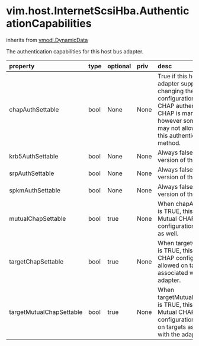 vim.host.InternetScsiHba.AuthenticationCapabilities
===================================================
inherits from [vmodl.DynamicData](docs/vmodl.DynamicData.md)


The authentication capabilities for this host bus adapter.

| property | type | optional | priv | desc |
|:---------|:-----|:---------|:-----|:-----|
| chapAuthSettable | bool | None | None | True if this host bus adapter supports changing the configuration  state of CHAP authentication.  CHAP is mandatory, however some  adapter may not allow disabling this authentication method. |
| krb5AuthSettable | bool | None | None | Always false in this version of the API. |
| srpAuthSettable | bool | None | None | Always false in this version of the API. |
| spkmAuthSettable | bool | None | None | Always false in this version of the API. |
| mutualChapSettable | bool | true | None | When chapAuthSettable is TRUE, this describes if Mutual CHAP  configuration is allowed as well. |
| targetChapSettable | bool | true | None | When targetChapSettable is TRUE, this describes if   CHAP configuration is allowed on targets associated  with the adapter. |
| targetMutualChapSettable | bool | true | None | When targetMutualChapSettable is TRUE, this describes if   Mutual CHAP configuration is allowed on targets associated  with the adapter. |


